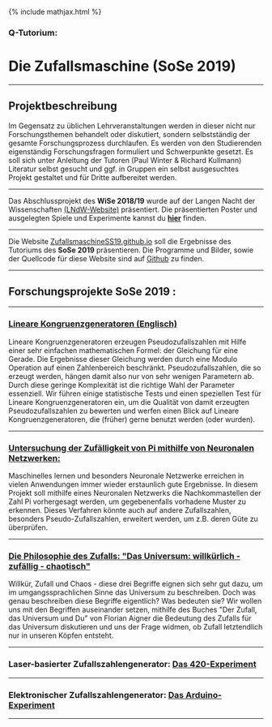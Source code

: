{% include mathjax.html %}

### Q-Tutorium:

# Die Zufallsmaschine (SoSe 2019)

---

## Projektbeschreibung

Im Gegensatz zu üblichen Lehrveranstaltungen werden in dieser nicht nur
Forschungsthemen behandelt oder diskutiert, sondern selbstständig der
gesamte Forschungsprozess durchlaufen. Es werden von den Studierenden eigenständig Forschungsfragen formuliert und Schwerpunkte gesetzt. Es soll sich unter Anleitung der Tutoren (Paul Winter & Richard Kullmann) Literatur selbst gesucht und ggf. in Gruppen ein selbst ausgesuchtes Projekt gestaltet und für Dritte aufbereitet werden.

---

Das Abschlussprojekt des **WiSe 2018/19** wurde auf der Langen Nacht der
Wissenschaften [(LNdW-Website)](https://www.langenachtderwissenschaften.de/)
präsentiert. Die präsentierten Poster und ausgelegten Spiele und
Experimente kannst du [**hier**](projekt_WiSe1819/LNdW.md) finden.

---

Die Website [ZufallsmaschineSS19.github.io](ZufallsmaschineSS19.github.io) soll die Ergebnisse des Tutoriums des **SoSe 2019** präsentieren.
Die Programme und Bilder, sowie der Quellcode für diese
Website sind auf
[Github](https://github.com/ZufallsmaschineSS19/ZufallsmaschineSS19.github.io)
zu finden.

---

## Forschungsprojekte SoSe 2019 :

---

### [Lineare Kongruenzgeneratoren (Englisch)](LCG/lcg.md)

Lineare Kongruenzgeneratoren erzeugen Pseudozufallszahlen mit Hilfe einer sehr einfachen mathematischen Formel: der Gleichung für eine Gerade. Die Ergebnisse dieser Gleichung werden durch eine Modulo Operation auf einen Zahlenbereich beschränkt. Pseudozufallszahlen, die so erzeugt werden, hängen damit also nur von sehr wenigen Parametern ab. Durch diese geringe Komplexität ist die richtige Wahl der Parameter essenziell. Wir führen einige statistische Tests und einen speziellen Test für Lineare Kongruenzgeneratoren ein, um die Qualität von damit erzeugten Pseudozufallszahlen zu bewerten und werfen einen Blick auf Lineare Kongruenzgeneratoren, die (früher) gerne benutzt werden (oder wurden).

---

### [Untersuchung der Zufälligkeit von Pi mithilfe von Neuronalen Netzwerken:](ML_approach/pi_test_with_nn.md)
Maschinelles lernen und besonders Neuronale Netzwerke erreichen in vielen Anwendungen immer wieder erstaunlich gute Ergebnisse. In diesem Projekt soll mithilfe eines Neuronalen Netzwerks die Nachkommastellen der Zahl Pi vorhergesagt werden, um gegebenenfalls vorhadene Muster zu erkennen. Dieses Verfahren könnte auch auf andere Zufallszahlen, besonders Pseudo-Zufallszahlen, erweitert werden, um z.B. deren Güte zu überprüfen.

---

### [Die Philosophie des Zufalls: "Das Universum: willkürlich - zufällig - chaotisch"](sarah/sarah2.md)

Willkür, Zufall und Chaos - diese drei Begriffe eignen sich sehr gut dazu, um im umgangssprachlichen Sinne das Universum zu beschreiben. Doch was genau beschreiben diese Begriffe eigentlich? Was bedeuten sie? Wir wollen uns mit den Begriffen auseinander setzen, mithilfe des Buches "Der Zufall, das Universum und Du" von Florian Aigner die Bedeutung des Zufalls für das Universum diskutieren und uns der Frage widmen, ob Zufall letztendlich nur in unseren Köpfen entsteht.

---

### Laser-basierter Zufallszahlengenerator: [Das 420-Experiment](420Experiment/side.md)

---

### Elektronischer Zufallszahlengenerator: [Das Arduino-Experiment](ZehnerZufall/Baustelle.md)

---
